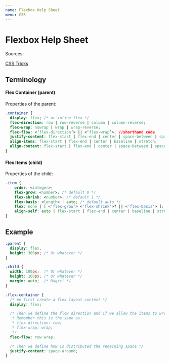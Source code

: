 ```yaml
---
name: Flexbox Help Sheet
menu: CSS 
---
```

# Flexbox Help Sheet

Sources:

[CSS Tricks](https://css-tricks.com/snippets/css/a-guide-to-flexbox/)

## Terminology

#### Flex Container (parent)

Properties of the parent:

```css
.container {
  display: flex; /* or inline-flex */
  flex-direction: row | row-reverse | column | column-reverse;
  flex-wrap: nowrap | wrap | wrap-reverse;
  flex-flow: <‘flex-direction’> || <‘flex-wrap’>; //shorthand code
  justify-content: flex-start | flex-end | center | space-between | space-around;
  align-items: flex-start | flex-end | center | baseline | stretch;
  align-content: flex-start | flex-end | center | space-between | space-around | stretch;
}
```

#### Flex Items (child)

Properties of the child:

```css
.item {
	order: <integer>;
	flex-grow: <number>; /* default 0 */
	flex-shrink: <number>; /* default 1 */
	flex-basis: <length> | auto; /* default auto */
	flex: none | [ <'flex-grow'> <'flex-shrink'>? || <'flex-basis'> ];
	align-self: auto | flex-start | flex-end | center | baseline | stretch;
}
```

## Example

```css
.parent {
  display: flex;
  height: 300px; /* Or whatever */
}

.child {
  width: 100px;  /* Or whatever */
  height: 100px; /* Or whatever */
  margin: auto;  /* Magic! */
}

.flex-container {
  /* We first create a flex layout context */
  display: flex;

  /* Then we define the flow direction and if we allow the items to wrap
   * Remember this is the same as:
   * flex-direction: row;
   * flex-wrap: wrap;
   */
  flex-flow: row wrap;

  /* Then we define how is distributed the remaining space */
  justify-content: space-around;
}
```
